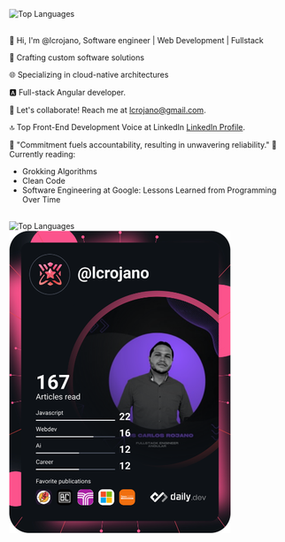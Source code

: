 <div >
  <img width="500" src="https://drive.google.com/u/2/uc?id=1UwMgwBaJWw8A256zOuIoUTGiNfuYhcki&export=download" alt="Top Languages">
  
</div>
<br>
<div align="center">
 
</div>

👋 Hi, I'm @lcrojano, Software engineer |  Web Development | Fullstack 

🚀 Crafting custom software solutions

🌐 Specializing in cloud-native architectures

🅰️ Full-stack Angular developer.

🤝 Let's collaborate! Reach me at lcrojano@gmail.com.

🔝 Top Front-End Development Voice at LinkedIn [LinkedIn Profile](https://www.linkedin.com/in/lcrojano/overlay/top-voice-detail/?profileUrn=urn%3Ali%3Afsd_profile%3AACoAAASrm50B-0kLP9bKPWfIhRgYM7z6Rsl5X-w).

💬 "Commitment fuels accountability, resulting in unwavering reliability."
📖 Currently reading:
- Grokking Algorithms
- Clean Code
- Software Engineering at Google: Lessons Learned from Programming Over Time
 
 <br>
  <img src="https://github-readme-stats.vercel.app/api/top-langs/?username=anuraghazra&layout=compact" alt="Top Languages">

 
  <a href="https://github.com/lcrojano/lcrojano/blob/main/devcard.svg">
      <img src="https://github.com/lcrojano/lcrojano/blob/main/devcard.svg" width="400" alt="luis carlos rojano's Dev Card"/>
    </a>
 

